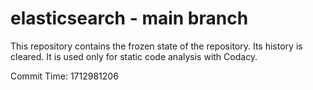 # elasticsearch - main branch

This repository contains the frozen state of the repository.
Its history is cleared. It is used only for static code
analysis with Codacy.

Commit Time: 1712981206